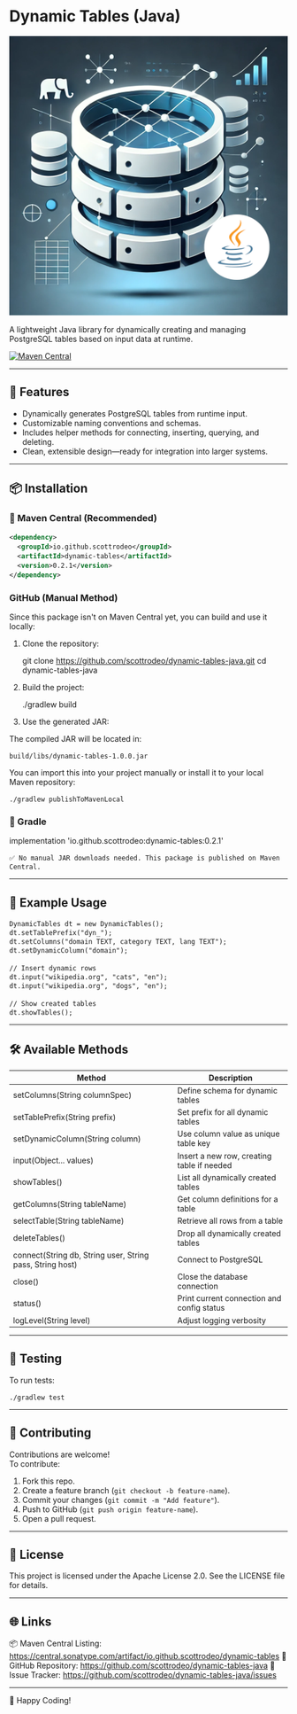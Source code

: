 # Dynamic Tables (Java)

![Dynamic Tables Preview](preview.png)

A lightweight Java library for dynamically creating and managing PostgreSQL tables based on input data at runtime.

[![Maven Central](https://img.shields.io/maven-central/v/io.github.scottrodeo/dynamic-tables.svg?label=Maven%20Central)](https://central.sonatype.com/artifact/io.github.scottrodeo/dynamic-tables)

---

## 🚀 Features

- Dynamically generates PostgreSQL tables from runtime input.
- Customizable naming conventions and schemas.
- Includes helper methods for connecting, inserting, querying, and deleting.
- Clean, extensible design—ready for integration into larger systems.

---

## 📦 Installation

### 🔗 Maven Central (Recommended)

```xml
<dependency>
  <groupId>io.github.scottrodeo</groupId>
  <artifactId>dynamic-tables</artifactId>
  <version>0.2.1</version>
</dependency>
```

### GitHub (Manual Method)

Since this package isn't on Maven Central yet, you can build and use it locally:

1. Clone the repository:

    git clone https://github.com/scottrodeo/dynamic-tables-java.git
    cd dynamic-tables-java

2. Build the project:

    ./gradlew build

3. Use the generated JAR:

The compiled JAR will be located in:

    build/libs/dynamic-tables-1.0.0.jar

You can import this into your project manually or install it to your local Maven repository:

    ./gradlew publishToMavenLocal


### 🧱 Gradle

implementation 'io.github.scottrodeo:dynamic-tables:0.2.1'

    ✅ No manual JAR downloads needed. This package is published on Maven Central.

---

## 📌 Example Usage

    DynamicTables dt = new DynamicTables();
    dt.setTablePrefix("dyn_");
    dt.setColumns("domain TEXT, category TEXT, lang TEXT");
    dt.setDynamicColumn("domain");

    // Insert dynamic rows
    dt.input("wikipedia.org", "cats", "en");
    dt.input("wikipedia.org", "dogs", "en");

    // Show created tables
    dt.showTables();

---

## 🛠️ Available Methods

| Method | Description |
|--------|-------------|
| setColumns(String columnSpec) | Define schema for dynamic tables |
| setTablePrefix(String prefix) | Set prefix for all dynamic tables |
| setDynamicColumn(String column) | Use column value as unique table key |
| input(Object... values) | Insert a new row, creating table if needed |
| showTables() | List all dynamically created tables |
| getColumns(String tableName) | Get column definitions for a table |
| selectTable(String tableName) | Retrieve all rows from a table |
| deleteTables() | Drop all dynamically created tables |
| connect(String db, String user, String pass, String host) | Connect to PostgreSQL |
| close() | Close the database connection |
| status() | Print current connection and config status |
| logLevel(String level) | Adjust logging verbosity |

---

## 🧪 Testing

To run tests:

    ./gradlew test

---

## 🤝 Contributing

Contributions are welcome!  
To contribute:

1. Fork this repo.
2. Create a feature branch (`git checkout -b feature-name`).
3. Commit your changes (`git commit -m "Add feature"`).
4. Push to GitHub (`git push origin feature-name`).
5. Open a pull request.

---

## 📄 License

This project is licensed under the Apache License 2.0. See the LICENSE file for details.

---

## 🌐 Links

📦 Maven Central Listing: https://central.sonatype.com/artifact/io.github.scottrodeo/dynamic-tables
🔧 GitHub Repository: https://github.com/scottrodeo/dynamic-tables-java
🐞 Issue Tracker: https://github.com/scottrodeo/dynamic-tables-java/issues

---

🚀 Happy Coding!

